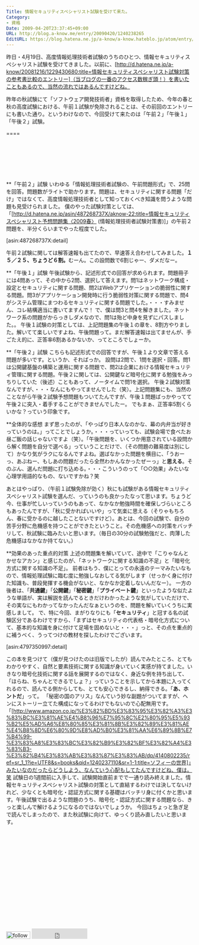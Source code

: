 ```yaml
---
Title: 情報セキュリティスペシャリスト試験を受けて来た。
Category:
- 資格
Date: 2009-04-20T23:37:45+09:00
URL: http://blog.a-know.me/entry/20090420/1240238265
EditURL: https://blog.hatena.ne.jp/a-know/a-know.hateblo.jp/atom/entry/12921228815727980109
---
```


昨日・4月19日、高度情報処理技術者試験のうちのひとつ、情報セキュリティスペシャリスト試験を受けてきました。以前に、[http://d.hatena.ne.jp/a-know/20081216/1229430680:title=情報セキュリティスペシャリスト試験対策の参考書比較のエントリー]（当ブログの一番のアクセス数稼ぎ頭！）を書いたこともあるので、当然の流れではあるんですけどね。

昨年の秋試験にて「ソフトウェア開発技術者」資格を取得したため、今年の春と秋の高度試験における、午前１試験が免除されることは、その前回のエントリーにも書いた通り。というわけなので、今回受けて来たのは「午前２」「午後１」「午後２」試験。

====

<script async src="//pagead2.googlesyndication.com/pagead/js/adsbygoogle.js"></script>
<!-- article-top -->
<ins class="adsbygoogle"
     style="display:inline-block;width:728px;height:90px"
     data-ad-client="ca-pub-3463034538369189"
     data-ad-slot="8367620130"></ins>
<script>
(adsbygoogle = window.adsbygoogle || []).push({});
</script>


**「午前２」試験
いわゆる「情報処理技術者試験の、午前問題形式」で、25問を回答。問題数がライトで助かります。問題は、セキュリティに関する問題「だけ」ではなくて、高度情報処理技術者として知っておくべき知識を問うような問題も見受けられました。
僕のやった試験対策としては、「[http://d.hatena.ne.jp/asin/487268737X/aknow-22:title=情報セキュリティスペシャリスト予想問題集〈2009春〉 (情報処理技術者試験対策書)]」の午前２問題を、半分くらいまでやった程度でした。


[asin:487268737X:detail]


午前２試験に関しては解答速報も出てたので、早速答え合わせしてみました。<span style="font-weight:bold;">１５／２５、ちょうど６割。</span>むーん。この設問数で6割じゃー、ダメだなー。


**「午後１」試験
午後試験から、記述形式での回答が求められます。問題冊子には4問あって、その中から2問、選択して答えます。問1はネットワーク構成・設定とセキュリティに関する問題、問2はWebアプリケーションの脆弱性に関する問題。問3がアプリケーション開発時に行う脆弱性対策に関する問題で、問4がシステム管理にまつわるセキュリティに関する問題でした。・・・すみません、コレ結構適当に書いてますんで！
で、僕は問3と問4を解きました。ネットワーク系の問題がからっきしダメなので、問1は殆ど中身を見ずにパスしました。。
午後１試験の対策としては、上記問題集の午後１の章を、8割方やりました。解いてて楽しいですよね、午後問題って。まだ解答速報は出てませんが、手ごたえ的に、正答率6割あるかないか、ってところでしょーか。


**「午後２」試験
こちらも記述形式での回答ですが、午後１より文章で答える問題が多いです。というか、そればっか。
設問は2問で、1問を選択・回答。問1は公開鍵基盤の構築と運用に関する問題で、問2は企業における情報セキュリティ管理に関する問題。午後２に関しては、公開鍵など暗号化に関する勉強をみっちりしていた（後述）こともあって、ノータイムで問1を選択。
午後２試験対策なんですが、・・・なんにもやってませんでした（笑）。上記問題集にも、当然のことながら午後２試験予想問題もついてたんですが、午後１問題ばっかやってて午後２に突入・着手することができませんでしたー。
でもまぁ、正答率5割くらいかな？っていう印象です。


**全体的な感想
まず思ったのが、「やっぱり日本人なのかな、幕の内弁当が好きっていうのは。」ってことでしょうか。・・・っていっても、試験会場で食べたお昼ご飯の話じゃないですよ（笑）。「午後問題を、いくつか用意されている設問から解く問題を自分で選べる」っていうことだけで、（その問題の難易度は別にして）かなり気がラクになるんですよね。選ばなかった問題を横目に、「うおーっ、あぶねー、もしあの問題だったら全然わかんなかったぜーっ」と<span style="font-weight:bold;">思える</span>。そのぶん、選んだ問題に打ち込める。・・・こういうのって「○○効果」みたいな心理学用語的なもの、ないですかね？笑

あとはやっぱり、（午前１試験免除が効く）秋にも試験がある情報セキュリティスペシャリスト試験を選んだ、っていうのも良かったなって思います。ちょうど今、仕事が忙しいっていうのもあって、なかなか勉強時間を確保しづらいところもあったんですが、「秋に受かればいいや」って気楽に思える（そりゃもちろん、春に受かるのに越したことないですけど）。あとは、今回の試験で、自分の苦手分野に危機感を持つことができたということ。その危機感への対策をバッチリして、秋試験に臨みたいと思います。（毎日の30分の試験勉強だと、肉薄した危機感はなかなか持てない。）


**効果のあった重点的対策
上述の問題集を解いていて、途中で「こりゃなんとかせなアカン」と感じたのが、「ネットワークに関する知識の不足」と「暗号化方式に関する知識の不足」。
前者はもう、僕にとっての永遠のテーマみたいなもので、情報処理試験に臨む度に勉強しなおしてる気がします（せっかく身に付けた知識も、普段発揮する機会がないと、なかなか定着しないんだなー）。
一方の後者は、「<span style="font-weight:bold;">共通鍵</span>」「<span style="font-weight:bold;">公開鍵</span>」「<span style="font-weight:bold;">秘密鍵</span>」「<span style="font-weight:bold;">プライベート鍵</span>」といったような似たような単語が、実は解説を読んでるときだけわかったような気がしていただけで、その実なにもわかってなかったんだなぁというのを、問題を解いていくうちに実感しまして。
で、特に今回、まがりなりにも「<span style="font-weight:bold;">セキュリティ</span>」と冠する名の試験区分であるわけですから、「まずはセキュリティの代表格・暗号化方式について、基本的な知識を身に付けて足場を固めないと・・・」っと、その点を重点的に補うべく、うってつけの教材を探したわけでございます。


[asin:4797350997:detail]


この本を見つけて（僕が見つけたのは旧版でしたが）読んでみたところ、とてもわかりやすく、自然と要素技術に関する知識が身いていく実感が持てました。いきなり暗号化技術に関する話を展開するのではなく、身近な例を持ち出して、「ほらね、ちゃんとできるでしょ？」っていうことを示してから本題に入ってくれるので、読んでる側からしても、とても安心できるし、納得できる。「<span style="font-weight:bold;">あ、ホントだ</span>」って。
「秘密の国のアリス」なんていう妙な副題がついてますが、ヘンにストーリー立てた構成になってるわけでもないので心配無用です。「[http://www.amazon.co.jp/%E3%82%BD%E3%83%95%E3%82%A3%E3%83%BC%E3%81%AE%E4%B8%96%E7%95%8C%E2%80%95%E5%93%B2%E5%AD%A6%E8%80%85%E3%81%8B%E3%82%89%E3%81%AE%E4%B8%8D%E6%80%9D%E8%AD%B0%E3%81%AA%E6%89%8B%E7%B4%99-%E3%83%A8%E3%83%BC%E3%82%B9%E3%82%BF%E3%82%A4%E3%83%B3-%E3%82%B4%E3%83%AB%E3%83%87%E3%83%AB/dp/4140802235/ref=sr_1_1?ie=UTF8&s=books&qid=1240237110&sr=1-1:title=ソフィーの世界]」みたいなのだったらどうしよう、なんていう心配もしてたんですけどね、僕は。笑
試験日の1週間前に入手して、試験開始直前までで一通り読み終えました。情報セキュリティスペシャリスト試験の対策として直結するわけでは決してないけれど、少なくとも暗号化・認証方式に関する基礎はバッチリ身に付くかと思います。午後試験で出るような問題のうち、暗号化・認証方式に関する問題なら、きっと楽しんで解けるようになるのではないでしょうか。
今回はちょっと急ぎ足で読んでしまったので、また秋試験に向けて、ゆっくり読み直したいと思います。


<script async src="//pagead2.googlesyndication.com/pagead/js/adsbygoogle.js"></script>
<!-- article-bottom2 -->
<ins class="adsbygoogle"
     style="display:inline-block;width:300px;height:250px"
     data-ad-client="ca-pub-3463034538369189"
     data-ad-slot="5274552934"></ins>
<script>
(adsbygoogle = window.adsbygoogle || []).push({});
</script>


<div>
<a href='http://cloud.feedly.com/#subscription%2Ffeed%2Fhttp%3A%2F%2Fblog.a-know.me%2Ffeed'  target='blank'><img id='feedlyFollow' src='http://s3.feedly.com/img/follows/feedly-follow-rectangle-volume-small_2x.png' alt='follow us in feedly' width='65' height='20'></a>

<iframe src="http://blog.hatena.ne.jp/a-know/a-know.hateblo.jp/subscribe/iframe" allowtransparency="true" frameborder="0" scrolling="no" width="150" height="28"></iframe>
</div>
